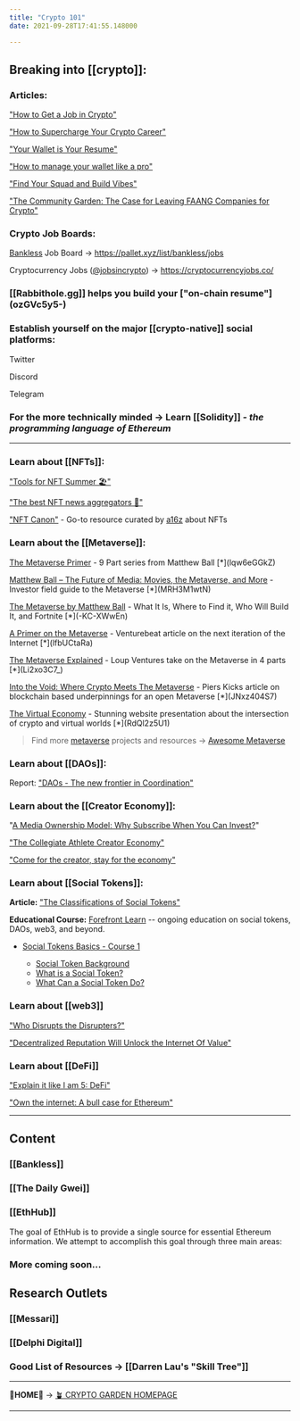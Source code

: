 ```yaml
---
title: "Crypto 101"
date: 2021-09-28T17:41:55.148000

---
```


## Breaking into [[crypto]]:

### Articles:

<span class="roam-page">["How to Get a Job in Crypto"](https://github.com/mattaverse/ivy-write-garden-ARCHIVE/how-to-get-a-job-in-crypto)</span>

["How to Supercharge Your Crypto Career"](https://messari.io/article/how-to-supercharge-your-crypto-career) 

["Your Wallet is Your Resume"](https://newsletter.banklesshq.com/p/your-wallet-is-your-resume)

["How to manage your wallet like a pro"](https://newsletter.banklesshq.com/p/how-to-manage-your-wallet-like-a) 

["Find Your Squad and Build Vibes"](https://bankless.substack.com/p/find-your-squad-and-build-vibes) 

["The Community Garden: The Case for Leaving FAANG Companies for Crypto"](https://www.paradigm.xyz/2021/09/the-community-garden-the-case-for-leaving-faang-companies-for-crypto/)

### Crypto Job Boards:

<span class="roam-page">[Bankless](https://github.com/mattaverse/ivy-write-garden-ARCHIVE/bankless)</span> Job Board →  https://pallet.xyz/list/bankless/jobs

Cryptocurrency Jobs ([@jobsincrypto](https://twitter.com/jobsincrypto)) → https://cryptocurrencyjobs.co/

### [[Rabbithole.gg]] helps you build your ["on-chain resume"]<span class="roam-blockref-missing">(ozGVc5y5-</span>)

### Establish yourself on the major [[crypto-native]] social platforms:

Twitter

Discord

Telegram

### **For the more technically minded →** Learn [[Solidity]] _- the programming language of Ethereum_

---

### Learn about [[NFTs]]:

["Tools for NFT Summer 🏖️"](https://metaversal.banklesshq.com/p/tools-for-nft-summer-)

["The best NFT news aggregators 📰"](https://metaversal.banklesshq.com/p/the-best-nft-news-aggregators-)

["NFT Canon"](https://a16z.com/2021/04/02/nfts-readings-resources/) - Go-to resource curated by <span class="roam-page">[a16z](https://github.com/mattaverse/ivy-write-garden-ARCHIVE/a16z)</span> about NFTs

### Learn about the [[Metaverse]]:

[The Metaverse Primer](https://www.matthewball.vc/the-metaverse-primer) - 9 Part series from Matthew Ball  [*]<span class="roam-blockref-missing">(lqw6eGGkZ</span>)

[Matthew Ball – The Future of Media: Movies, the Metaverse, and More](https://www.joincolossus.com/episodes/69430337/ball-the-future-of-media-movies-the-metaverse-and-more?tab=shownotes) - Investor field guide to the Metaverse [*]<span class="roam-blockref-missing">(MRH3M1wtN</span>)

[The Metaverse by Matthew Ball](https://www.matthewball.vc/all/themetaverse) - What It Is, Where to Find it, Who Will Build It, and Fortnite [*]<span class="roam-blockref-missing">(-KC-XWwEn</span>)

[A Primer on the Metaverse](https://venturebeat.com/2017/04/09/a-primer-on-the-metaverse-the-next-iteration-of-the-internet/) - Venturebeat article on the next iteration of the Internet [*]<span class="roam-blockref-missing">(lfbUCtaRa</span>)

[The Metaverse Explained](https://loupventures.com/the-metaverse-explained-part-1-an-inside-look/) - Loup Ventures take on the Metaverse in 4 parts [*]<span class="roam-blockref-missing">(Li2xo3C7_</span>)

[Into the Void: Where Crypto Meets The Metaverse](https://twitter.com/pierskicks/status/1353420599368978432) - Piers Kicks article on blockchain based underpinnings for an open Metaverse [*]<span class="roam-blockref-missing">(JNxz404S7</span>)

[The Virtual Economy](https://atelier.net/virtual-economy/) - Stunning website presentation about the intersection of crypto and virtual worlds [*]<span class="roam-blockref-missing">(RdQl2z5U1</span>)

> Find more <span class="roam-page">[metaverse](https://github.com/mattaverse/ivy-write-garden-ARCHIVE/metaverse)</span> projects and resources → <span class="roam-page">[Awesome Metaverse](https://github.com/mattaverse/ivy-write-garden-ARCHIVE/awesome-metaverse)</span>

### Learn about [[DAOs]]:

Report: <span class="roam-page">["DAOs - The new frontier in Coordination"](https://github.com/mattaverse/ivy-write-garden-ARCHIVE/daos-the-new-frontier-in-coordination)</span>

### Learn about the [[Creator Economy]]:

"[A Media Ownership Model: Why Subscribe When You Can Invest?](https://darkstar.mirror.xyz/8p0qPpLDPNkV6Bb4ObfSCdR2PKAN0Gz9tWTnGq7ikRY)"

["The Collegiate Athlete Creator Economy"](https://messari.io/article/the-collegiate-athlete-creator-economy) 

["Come for the creator, stay for the economy"](https://p.mirror.xyz/1EpvJwUpx_KlRcHOKLNqADEkwHL_Z1ZYKobF2uLwgBg)

### Learn about [[Social Tokens]]: 

**Article:** ["The Classifications of Social Tokens"](https://messari.io/article/the-classifications-of-social-tokens)

**Educational Course:** <span class="roam-page">[Forefront Learn](https://github.com/mattaverse/ivy-write-garden-ARCHIVE/forefront-learn)</span> -- ongoing education on social tokens, DAOs, web3, and beyond.

* <span class="roam-blockref">[Social Tokens Basics - Course 1](https://forefront.market/learn/social-tokens-basics/course-1)</span>

  - <span class="roam-blockref">[Social Token Background](https://forefront.market/learn/social-tokens-basics/course-1/social-token-background)</span>
  - <span class="roam-blockref">[What is a Social Token?](https://forefront.market/learn/social-tokens-basics/course-1/what-is-a-social-token)</span>
  - <span class="roam-blockref">[What Can a Social Token Do?](https://forefront.market/learn/social-tokens-basics/course-1/what-can-a-social-token-do)</span>

### Learn about [[web3]]

["Who Disrupts the Disrupters?"](https://www.notboring.co/p/who-disrupts-the-disrupters)

["Decentralized Reputation Will Unlock the Internet Of Value"](https://thedefiant.substack.com/p/-decentralized-reputation-is-about?)

### Learn about [[DeFi]]

["Explain it like I am 5: DeFi"](https://messari.io/article/explain-it-like-i-am-5-defi)

<span class="roam-page">["Own the internet: A bull case for Ethereum"](https://github.com/mattaverse/ivy-write-garden-ARCHIVE/own-the-internet-a-bull-case-for-ethereum)</span>

---

## Content

### [[Bankless]]

### [[The Daily Gwei]]

### [[EthHub]]

The goal of EthHub is to provide a single source for essential Ethereum information. We attempt to accomplish this goal through three main areas:

### More coming soon...

## Research Outlets

### [[Messari]]

### [[Delphi Digital]]

### Good List of Resources → [[Darren Lau's "Skill Tree"]]

---

**🏡HOME🏡** → <span class="roam-page">[🪴 CRYPTO GARDEN HOMEPAGE](https://github.com/mattaverse/ivy-write-garden-ARCHIVE/crypto-garden-homepage)</span>

---

